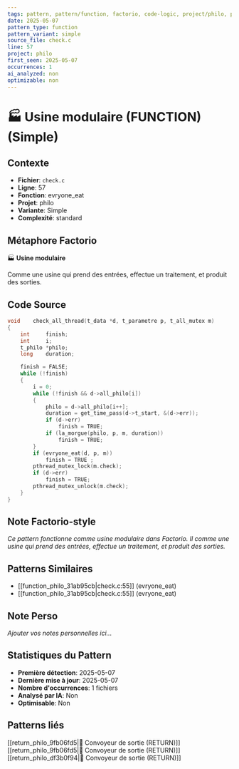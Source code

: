 ```yaml
---
tags: pattern, pattern/function, factorio, code-logic, project/philo, pattern/variant/simple
date: 2025-05-07
pattern_type: function
pattern_variant: simple
source_file: check.c
line: 57
project: philo
first_seen: 2025-05-07
occurrences: 1
ai_analyzed: non
optimizable: non
---
```


# 🏭 Usine modulaire (FUNCTION) (Simple)

## Contexte
- **Fichier**: `check.c`
- **Ligne**: 57
- **Fonction**: evryone_eat
- **Projet**: philo
- **Variante**: Simple
- **Complexité**: standard

## Métaphore Factorio
🏭 **Usine modulaire**

Comme une usine qui prend des entrées, effectue un traitement, et produit des sorties.

## Code Source
```c
void	check_all_thread(t_data *d, t_parametre p, t_all_mutex m)
{
	int		finish;
	int		i;
	t_philo	*philo;
	long	duration;

	finish = FALSE;
	while (!finish)
	{
		i = 0;
		while (!finish && d->all_philo[i])
		{
			philo = d->all_philo[i++];
			duration = get_time_pass(d->t_start, &(d->err));
			if (d->err)
				finish = TRUE;
			if (la_morgue(philo, p, m, duration))
				finish = TRUE;
		}
		if (evryone_eat(d, p, m))
			finish = TRUE ;
		pthread_mutex_lock(m.check);
		if (d->err)
			finish = TRUE;
		pthread_mutex_unlock(m.check);
	}
}
```

## Note Factorio-style
*Ce pattern fonctionne comme usine modulaire dans Factorio. Il comme une usine qui prend des entrées, effectue un traitement, et produit des sorties.*

## Patterns Similaires
- [[function_philo_31ab95cb|check.c:55]] (evryone_eat)
- [[function_philo_31ab95cb|check.c:55]] (evryone_eat)

## Note Perso
*Ajouter vos notes personnelles ici...*

## Statistiques du Pattern
- **Première détection**: 2025-05-07
- **Dernière mise à jour**: 2025-05-07
- **Nombre d'occurrences**: 1 fichiers
- **Analysé par IA**: Non
- **Optimisable**: Non

## Patterns liés
[[return_philo_9fb06fd5|🚚 Convoyeur de sortie (RETURN)]]
[[return_philo_9fb06fd5|🚚 Convoyeur de sortie (RETURN)]]
[[return_philo_df3b0f94|🚚 Convoyeur de sortie (RETURN)]]
